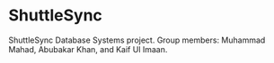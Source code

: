 # ShuttleSync
ShuttleSync Database Systems project. Group members: Muhammad Mahad, Abubakar Khan, and Kaif Ul Imaan.
